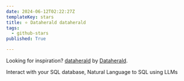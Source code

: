 ```yaml
---
date: 2024-06-12T02:22:27Z
templateKey: stars
title: ⭐ Dataherald dataherald
tags:
  - github-stars
published: True

---
```


Looking for inspiration? [dataherald](https://github.com/Dataherald/dataherald) by [Dataherald](https://github.com/Dataherald).

Interact with your SQL database, Natural Language to SQL using LLMs
